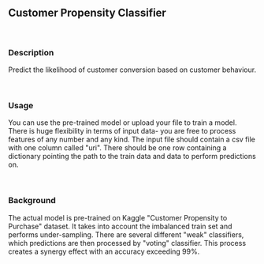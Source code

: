 ## Customer Propensity Classifier

&nbsp;
### Description
Predict the likelihood of customer conversion based on customer behaviour.

&nbsp;
### Usage
You can use the pre-trained model or upload your file to train a model. There is huge flexibility in terms of input data- you are free to process features of any number and any kind. The input file should contain a csv file with one column called "uri". There should be one row containing a dictionary pointing the path to the train data and data to perform predictions on. 

&nbsp;
### Background
The actual model is pre-trained on Kaggle "Customer Propensity to Purchase" dataset. It takes into account the imbalanced train set and performs under-sampling. There are several different "weak" classifiers, which predictions are then processed by "voting" classifier. This process creates a synergy effect with an accuracy exceeding 99%. 
